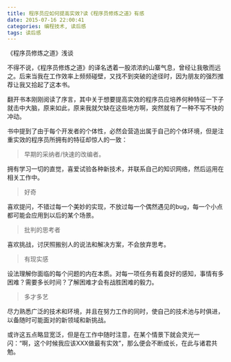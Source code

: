 ```yaml
---
title: 程序员应如何提高实效?读《程序员修炼之道》有感
date: 2015-07-16 22:00:41
categories: 编程技术, 读后感
tags: 读后感
---
```


《程序员修炼之道》浅谈
<!--more-->

不得不说，《程序员修炼之道》的译名透着一股浓浓的山寨气息，曾经让我敬而远之。后来当我在工作效率上频频碰壁，又找不到突破的途径时，因为朋友的强烈推荐让我又拾起了这本书。

翻开书本刚刚阅读了序言，其中关于想要提高实效的程序员应培养何种特征一下子就击中大脑，原来如此，原来我就欠缺在这些地方啊，突然就有了一种不写不快的冲动。

书中提到了由于每个开发者的个体性，必然会营造出属于自己的个体环境，但是注重实效的程序员所拥有的特征却惊人的一致：

> 早期的采纳者/快速的改编者。

拥有学习一切的直觉，喜爱试验各种新技术，并联系自己的知识网络，然后运用在相关工作中。

> 好奇

喜欢提问，不错过每一个美妙的实现，不放过每一个偶然遇见的bug，每一个小点都可能会应用到以后的某个场景。

> 批判的思考者

喜欢挑战，讨厌照搬别人的说法和解决方案，不会放弃思考。

> 有现实感

设法理解你面临的每个问题的内在本质。对每一项任务有着良好的感知，事情有多困难？需要多长时间？了解困难才会有战胜困难的毅力。

> 多才多艺

尽力熟悉广泛的技术和环境，并且在努力工作的同时，使自己的技术池与时俱进，以备随时可能面对的新领域和新挑战。

或许这五点略显宽泛，但是在工作中随时注意，在某个情景下就会灵光一闪：“啊，这个时候我应该XXX做最有实效”，那么便会不断成长，在此与诸君共勉。